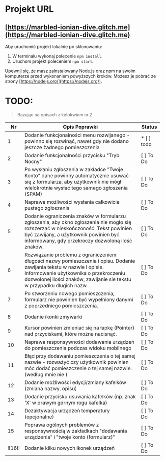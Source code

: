 # Projekt URL

## [https://marbled-ionian-dive.glitch.me](https://marbled-ionian-dive.glitch.me)

Aby uruchomić projekt lokalnie po sklonowaniu:

1. W terminalu wykonaj polecenie `npm install`.
2. Uruchom projekt poleceniem `npm start`.

Upewnij się, że masz zainstalowany Node.js oraz npm na swoim komputerze przed wykonaniem powyższych kroków. Możesz je pobrać ze strony [https://nodejs.org/](https://nodejs.org/).



# TODO:
> Bazując na opisach z kolokwium nr.2


|   Nr  | Opis Poprawki                    | Status      |
|-------|----------------------------------|-------------|
|   1   | Dodanie funkcjonalności menu rozwijanego - powinno się rozwinąć, nawet gdy nie dodano jeszcze żadnego pomieszczenia |  * [ ] todo   |
|   2   | Dodanie funkcjonalności przycisku "Tryb Nocny" | [ ] To Do   |
|   3   | Po wysłaniu zgłoszenia w zakładce "Twoje Konto" dane powinny automatycznie usuwać się z formularza, aby użytkownik nie mógł wielokrotnie wysłać tego samego zgłoszenia (SPAM) | [ ] To Do   |
|   4   | Naprawa możliwości wysłania całkowicie pustego zgłoszenia | [ ] To Do   |
|   5   | Dodanie ograniczenia znaków w formularzu zgłoszenia, aby okno zgłoszenia nie mogło się rozszerzać w nieskończoność. Tekst powinien być zawijany, a użytkownik powinien być informowany, gdy przekroczy dozwoloną ilość znaków. | [ ] To Do   |
|   6   | Rozwiązanie problemu z ograniczeniem długości nazwy pomieszczenia i opisu. Dodanie zawijania tekstu w nazwie i opisie. Informowanie użytkownika o przekroczeniu dozwolonej ilości znaków, zawijanie sie tekstu w przypadku dlugich nazw | [ ] To Do   |
|   7   | Po stworzeniu nowego pomieszczenia, formularz nie powinien być wypełniony danymi z poprzedniego pomieszczenia. | [ ] To Do   |
|   8   | Dodanie ikonki zmywarki | [ ] To Do   |
|   9   | Kursor powinien zmieniać się na łapkę (Pointer) nad przyciskami, które można nacisnąć. | [ ] To Do   |
|   10   | Naprawa responsywności dodawania urządzeń do pomieszczenia podczas widoku mobilnego | [ ] To Do   |
|   11  | Błąd przy dodawaniu pomieszczenia o tej samej nazwie - rozważyć czy użytkownik powinien móc dodać pomieszczenie o tej samej nazwie. (według mnie nie )| [ ] To Do   |
|   12   | Dodanie możliwości edycji/zmiany kafelków (zmiana nazwy, opisu) | [ ] To Do   |
|   13   | Dodanie przycisku usuwania kafelków (np. znak 'X' w prawym górnym rogu kafelka) | [ ] To Do   |
|   14   | Dezaktywacja urządzeń temperatury (opcjonalne) | [ ] To Do   |
|   15   | Poprawa ogólnych problemów z responsywnością w zakładkach "dodawania urządzenia" i "twoje konto (formularz)" | [ ] To Do   |
|   !!16!!   | Dodanie kilku nowych ikonek urządzeń | [ ] To Do   |
